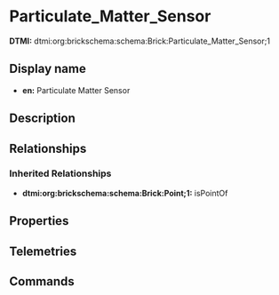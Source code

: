# Particulate_Matter_Sensor
**DTMI:** dtmi:org:brickschema:schema:Brick:Particulate_Matter_Sensor;1
## Display name
- **en:** Particulate Matter Sensor
## Description
## Relationships
### Inherited Relationships
* **dtmi:org:brickschema:schema:Brick:Point;1:** isPointOf
## Properties
## Telemetries
## Commands
